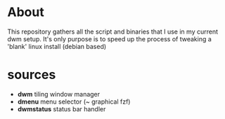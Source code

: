 # About
This repository gathers all the script and binaries that I use in my current dwm setup.
It's only purpose is to speed up the process of tweaking a 'blank' linux install (debian based)

# sources 
* **dwm** tiling window manager
* **dmenu** menu selector (~ graphical fzf)
* **dwmstatus** status bar handler
